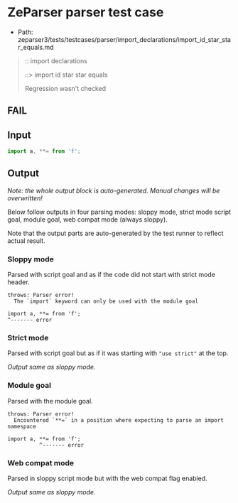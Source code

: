 # ZeParser parser test case

- Path: zeparser3/tests/testcases/parser/import_declarations/import_id_star_star_equals.md

> :: import declarations
>
> ::> import id star star equals
>
> Regression wasn't checked

## FAIL

## Input

`````js
import a, **= from 'f';
`````

## Output

_Note: the whole output block is auto-generated. Manual changes will be overwritten!_

Below follow outputs in four parsing modes: sloppy mode, strict mode script goal, module goal, web compat mode (always sloppy).

Note that the output parts are auto-generated by the test runner to reflect actual result.

### Sloppy mode

Parsed with script goal and as if the code did not start with strict mode header.

`````
throws: Parser error!
  The `import` keyword can only be used with the module goal

import a, **= from 'f';
^------- error
`````

### Strict mode

Parsed with script goal but as if it was starting with `"use strict"` at the top.

_Output same as sloppy mode._

### Module goal

Parsed with the module goal.

`````
throws: Parser error!
  Encountered `**=` in a position where expecting to parse an import namespace

import a, **= from 'f';
          ^------- error
`````


### Web compat mode

Parsed in sloppy script mode but with the web compat flag enabled.

_Output same as sloppy mode._
